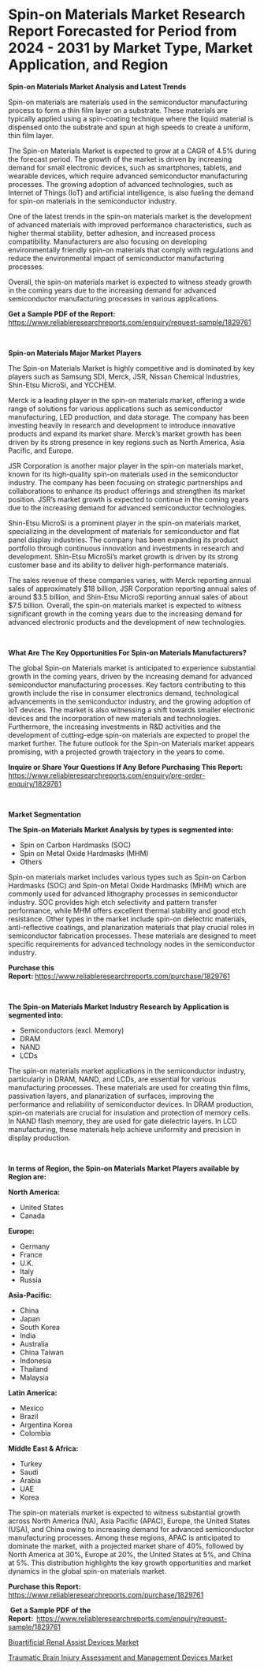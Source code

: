 <p><h1>Spin-on Materials Market Research Report Forecasted for Period from 2024 -  2031 by Market Type, Market Application, and Region</h1></p><p><strong>Spin-on Materials Market Analysis and Latest Trends</strong></p>
<p><p>Spin-on materials are materials used in the semiconductor manufacturing process to form a thin film layer on a substrate. These materials are typically applied using a spin-coating technique where the liquid material is dispensed onto the substrate and spun at high speeds to create a uniform, thin film layer.</p><p>The Spin-on Materials Market is expected to grow at a CAGR of 4.5% during the forecast period. The growth of the market is driven by increasing demand for small electronic devices, such as smartphones, tablets, and wearable devices, which require advanced semiconductor manufacturing processes. The growing adoption of advanced technologies, such as Internet of Things (IoT) and artificial intelligence, is also fueling the demand for spin-on materials in the semiconductor industry.</p><p>One of the latest trends in the spin-on materials market is the development of advanced materials with improved performance characteristics, such as higher thermal stability, better adhesion, and increased process compatibility. Manufacturers are also focusing on developing environmentally friendly spin-on materials that comply with regulations and reduce the environmental impact of semiconductor manufacturing processes.</p><p>Overall, the spin-on materials market is expected to witness steady growth in the coming years due to the increasing demand for advanced semiconductor manufacturing processes in various applications.</p></p>
<p><strong>Get a Sample PDF of the Report:&nbsp;</strong> <a href="https://www.reliableresearchreports.com/enquiry/request-sample/1829761">https://www.reliableresearchreports.com/enquiry/request-sample/1829761</a></p>
<p>&nbsp;</p>
<p><strong>Spin-on Materials Major Market Players</strong></p>
<p><p>The Spin-on Materials Market is highly competitive and is dominated by key players such as Samsung SDI, Merck, JSR, Nissan Chemical Industries, Shin-Etsu MicroSi, and YCCHEM. </p><p>Merck is a leading player in the spin-on materials market, offering a wide range of solutions for various applications such as semiconductor manufacturing, LED production, and data storage. The company has been investing heavily in research and development to introduce innovative products and expand its market share. Merck’s market growth has been driven by its strong presence in key regions such as North America, Asia Pacific, and Europe.</p><p>JSR Corporation is another major player in the spin-on materials market, known for its high-quality spin-on materials used in the semiconductor industry. The company has been focusing on strategic partnerships and collaborations to enhance its product offerings and strengthen its market position. JSR’s market growth is expected to continue in the coming years due to the increasing demand for advanced semiconductor technologies.</p><p>Shin-Etsu MicroSi is a prominent player in the spin-on materials market, specializing in the development of materials for semiconductor and flat panel display industries. The company has been expanding its product portfolio through continuous innovation and investments in research and development. Shin-Etsu MicroSi’s market growth is driven by its strong customer base and its ability to deliver high-performance materials.</p><p>The sales revenue of these companies varies, with Merck reporting annual sales of approximately $18 billion, JSR Corporation reporting annual sales of around $3.5 billion, and Shin-Etsu MicroSi reporting annual sales of about $7.5 billion. Overall, the spin-on materials market is expected to witness significant growth in the coming years due to the increasing demand for advanced electronic products and the development of new technologies.</p></p>
<p>&nbsp;</p>
<p><strong>What Are The Key Opportunities For Spin-on Materials Manufacturers?</strong></p>
<p><p>The global Spin-on Materials market is anticipated to experience substantial growth in the coming years, driven by the increasing demand for advanced semiconductor manufacturing processes. Key factors contributing to this growth include the rise in consumer electronics demand, technological advancements in the semiconductor industry, and the growing adoption of IoT devices. The market is also witnessing a shift towards smaller electronic devices and the incorporation of new materials and technologies. Furthermore, the increasing investments in R&D activities and the development of cutting-edge spin-on materials are expected to propel the market further. The future outlook for the Spin-on Materials market appears promising, with a projected growth trajectory in the years to come.</p></p>
<p><strong>Inquire or Share Your Questions If Any Before Purchasing This Report:</strong> <a href="https://www.reliableresearchreports.com/enquiry/pre-order-enquiry/1829761">https://www.reliableresearchreports.com/enquiry/pre-order-enquiry/1829761</a></p>
<p>&nbsp;</p>
<p><strong>Market Segmentation</strong></p>
<p><strong>The Spin-on Materials Market Analysis by types is segmented into:</strong></p>
<p><ul><li>Spin on Carbon Hardmasks (SOC)</li><li>Spin on Metal Oxide Hardmasks (MHM)</li><li>Others</li></ul></p>
<p><p>Spin-on materials market includes various types such as Spin-on Carbon Hardmasks (SOC) and Spin-on Metal Oxide Hardmasks (MHM) which are commonly used for advanced lithography processes in semiconductor industry. SOC provides high etch selectivity and pattern transfer performance, while MHM offers excellent thermal stability and good etch resistance. Other types in the market include spin-on dielectric materials, anti-reflective coatings, and planarization materials that play crucial roles in semiconductor fabrication processes. These materials are designed to meet specific requirements for advanced technology nodes in the semiconductor industry.</p></p>
<p><strong>Purchase this Report:&nbsp;</strong><a href="https://www.reliableresearchreports.com/purchase/1829761">https://www.reliableresearchreports.com/purchase/1829761</a></p>
<p>&nbsp;</p>
<p><strong>The Spin-on Materials Market Industry Research by Application is segmented into:</strong></p>
<p><ul><li>Semiconductors (excl. Memory)</li><li>DRAM</li><li>NAND</li><li>LCDs</li></ul></p>
<p><p>The spin-on materials market applications in the semiconductor industry, particularly in DRAM, NAND, and LCDs, are essential for various manufacturing processes. These materials are used for creating thin films, passivation layers, and planarization of surfaces, improving the performance and reliability of semiconductor devices. In DRAM production, spin-on materials are crucial for insulation and protection of memory cells. In NAND flash memory, they are used for gate dielectric layers. In LCD manufacturing, these materials help achieve uniformity and precision in display production.</p></p>
<p>&nbsp;</p>
<p><strong>In terms of Region, the Spin-on Materials Market Players available by Region are:</strong></p>
<p>
    <p> <strong> North America: </strong>
        <ul>
            <li>United States</li>
            <li>Canada</li>
        </ul>
        </p> 
    <p> <strong> Europe: </strong>
        <ul>
            <li>Germany</li>
            <li>France</li>
            <li>U.K.</li>
            <li>Italy</li>
            <li>Russia</li>
        </ul>
        </p> 
    <p> <strong> Asia-Pacific: </strong>
        <ul>
            <li>China</li>
            <li>Japan</li>
            <li>South Korea</li>
            <li>India</li>
            <li>Australia</li>
            <li>China Taiwan</li>
            <li>Indonesia</li>
            <li>Thailand</li>
            <li>Malaysia</li>
        </ul>
        </p> 
    <p> <strong> Latin America: </strong>
        <ul>
            <li>Mexico</li>
            <li>Brazil</li>
            <li>Argentina Korea</li>
            <li>Colombia</li>
        </ul>
        </p> 
    <p> <strong> Middle East & Africa: </strong>
        <ul>
            <li>Turkey</li>
            <li>Saudi</li>
            <li>Arabia</li>
            <li>UAE</li>
            <li>Korea</li>
        </ul>
    </p>
    </p>
<p><p>The spin-on materials market is expected to witness substantial growth across North America (NA), Asia Pacific (APAC), Europe, the United States (USA), and China owing to increasing demand for advanced semiconductor manufacturing processes. Among these regions, APAC is anticipated to dominate the market, with a projected market share of 40%, followed by North America at 30%, Europe at 20%, the United States at 5%, and China at 5%. This distribution highlights the key growth opportunities and market dynamics in the global spin-on materials market.</p></p>
<p><strong>Purchase this Report: </strong><a href="https://www.reliableresearchreports.com/purchase/1829761">https://www.reliableresearchreports.com/purchase/1829761</a></p>
<p>&nbsp;<strong>Get a Sample PDF of the Report:&nbsp;&nbsp;</strong><a href="https://www.reliableresearchreports.com/enquiry/request-sample/1829761">https://www.reliableresearchreports.com/enquiry/request-sample/1829761</a></p>
<p><strong></strong></p>
<p><p><a href="https://full-wildebeest-80b.notion.site/Global-Bioartificial-Renal-Assist-Devices-Market-by-Types-Applications-and-Major-Players-with-Reg-79f8b7139932454b9db6082ddfa14c6f">Bioartificial Renal Assist Devices Market</a></p><p><a href="https://pretty-mail-caf.notion.site/Traumatic-Brain-Injury-Assessment-and-Management-Devices-Market-Size-Share-Trends-Analysis-Report-816d2e2bebf641de9f11654ecd69b993">Traumatic Brain Injury Assessment and Management Devices Market</a></p></p>